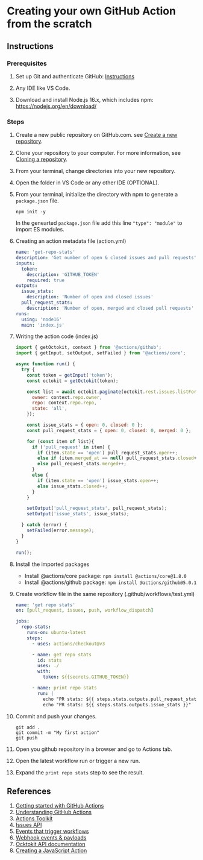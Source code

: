 # Creating your own GitHub Action from the scratch 

## Instructions

### Prerequisites 
1. Set up Git and authenticate GitHub: [Instructions](https://docs.github.com/en/get-started/quickstart/set-up-git)

2. Any IDE like VS Code.

3. Download and install Node.js 16.x, which includes npm: https://nodejs.org/en/download/


### Steps
1. Create a new public repository on GitHub.com. see [Create a new repository](https://docs.github.com/en/articles/creating-a-new-repository).
2. Clone your repository to your computer. For more information, see [Cloning a repository](https://docs.github.com/en/articles/cloning-a-repository).
3. From your terminal, change directories into your new repository.
4. Open the folder in VS Code or any other IDE (OPTIONAL).
5. From your terminal, initialize the directory with npm to generate a `package.json` file.
    ```
    npm init -y
    ```
   In the genearted `package.json` file add this line `"type": "module"` to import ES modules. 
6. Creating an action metadata file (action.yml)
    ```yaml
    name: 'get-repo-stats'
    description: 'Get number of open & closed issues and pull requests'
    inputs:
      token:
        description: 'GITHUB_TOKEN'
        required: true
    outputs:
      issue_stats:
        description: 'Number of open and closed issues'
      pull_request_stats:
        description: 'Number of open, merged and closed pull requests'
    runs:
      using: 'node16'
      main: 'index.js'
    ```
7. Writing the action code (index.js)
    ```js
    import { getOctokit, context } from '@actions/github';
    import { getInput, setOutput, setFailed } from '@actions/core';

    async function run() {
      try {
        const token = getInput('token');
        const octokit = getOctokit(token);

        const list = await octokit.paginate(octokit.rest.issues.listForRepo, {
          owner: context.repo.owner,
          repo: context.repo.repo,
          state: 'all',
        });

        const issue_stats = { open: 0, closed: 0 };
        const pull_request_stats = { open: 0, closed: 0, merged: 0 };

        for (const item of list){
          if ('pull_request' in item) {
            if (item.state == 'open') pull_request_stats.open++;
            else if (item.merged_at == null) pull_request_stats.closed++;
            else pull_request_stats.merged++;
          }
          else {
            if (item.state == 'open') issue_stats.open++;
            else issue_stats.closed++;
          }
        }

        setOutput('pull_request_stats', pull_request_stats);
        setOutput('issue_stats', issue_stats);

      } catch (error) {
        setFailed(error.message);
      }
    }

    run();

    ```
8. Install the imported packages
    - Install @actions/core package: `npm install @actions/core@1.8.0`
    - Install @actions/github package: `npm install @actions/github@5.0.1`

9. Create workflow file in the same repository (.github/workflows/test.yml)
    ```yaml
    name: 'get repo stats'
    on: [pull_request, issues, push, workflow_dispatch]
    
    jobs:
      repo-stats:
        runs-on: ubuntu-latest
        steps:
          - uses: actions/checkout@v3

          - name: get repo stats
            id: stats
            uses: ./
            with:
              token: ${{secrets.GITHUB_TOKEN}}

          - name: print repo stats
            run: |
              echo "PR stats: ${{ steps.stats.outputs.pull_request_stats }}"
              echo "PR stats: ${{ steps.stats.outputs.issue_stats }}"
    ````
10. Commit and push your changes.
    ```
    git add .
    git commit -m "My first action"
    git push  
    ```
11. Open you github repository in a browser and go to Actions tab.
12. Open the latest workflow run or trigger a new run.
13. Expand the `print repo stats` step to see the result.

## References
1. [Getting started with GitHub Actions](https://github.com/features/actions)
2. [Understanding GitHub Actions](https://docs.github.com/en/actions/learn-github-actions/understanding-github-actions)
3. [Actions Toolkit](https://github.com/actions/toolkit)
4. [Issues API](https://docs.github.com/en/rest/issues/issues#list-repository-list)
5. [Events that trigger workflows](https://docs.github.com/en/actions/using-workflows/events-that-trigger-workflows)
6. [Webhook events & payloads](https://docs.github.com/en/developers/webhooks-and-events/webhooks/webhook-events-and-payloads)
7. [Ocktokit API documentation](https://octokit.github.io/rest.js/v18)
8. [Creating a JavaScript Action](https://docs.github.com/en/actions/creating-actions/creating-a-javascript-action)

